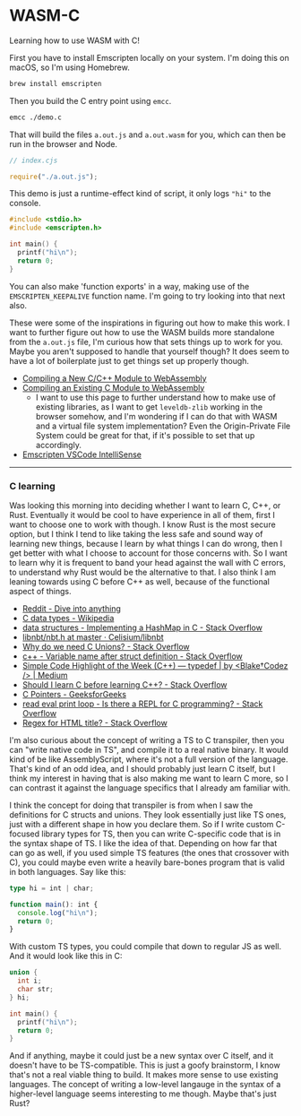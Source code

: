 # WASM-C

Learning how to use WASM with C!

First you have to install Emscripten locally on your system. I'm doing this on macOS, so I'm using Homebrew.

```bash
brew install emscripten
```

Then you build the C entry point using `emcc`.

```bash
emcc ./demo.c
```

That will build the files `a.out.js` and `a.out.wasm` for you, which can then be run in the browser and Node.

```js
// index.cjs

require("./a.out.js");
```

This demo is just a runtime-effect kind of script, it only logs `"hi"` to the console.

```c
#include <stdio.h>
#include <emscripten.h>

int main() {
  printf("hi\n");
  return 0;
}
```

You can also make 'function exports' in a way, making use of the `EMSCRIPTEN_KEEPALIVE` function name. I'm going to try looking into that next also.

These were some of the inspirations in figuring out how to make this work. I want to further figure out how to use the WASM builds more standalone from the `a.out.js` file, I'm curious how that sets things up to work for you. Maybe you aren't supposed to handle that yourself though? It does seem to have a lot of boilerplate just to get things set up properly though.

- [Compiling a New C/C++ Module to WebAssembly](https://developer.mozilla.org/en-US/docs/WebAssembly/C_to_Wasm)
- [Compiling an Existing C Module to WebAssembly](https://developer.mozilla.org/en-US/docs/WebAssembly/existing_C_to_Wasm)
  - I want to use this page to further understand how to make use of existing libraries, as I want to get `leveldb-zlib` working in the browser somehow, and I'm wondering if I can do that with WASM and a virtual file system implementation? Even the Origin-Private File System could be great for that, if it's possible to set that up accordingly.
- [Emscripten VSCode IntelliSense](https://gist.github.com/wayou/59f3a8e4fbab050fbb32e94dd9582660)

-----

### C learning

Was looking this morning into deciding whether I want to learn C, C++, or Rust. Eventually it would be cool to have experience in all of them, first I want to choose one to work with though. I know Rust is the most secure option, but I think I tend to like taking the less safe and sound way of learning new things, because I learn by what things I can do wrong, then I get better with what I choose to account for those concerns with. So I want to learn why it is frequent to band your head against the wall with C errors, to understand why Rust would be the alternative to that. I also think I am leaning towards using C before C++ as well, because of the functional aspect of things.

- [Reddit - Dive into anything](https://www.reddit.com/r/rust/comments/10ibc7y/c_or_rust_for_learning_systems_programming/)
- [C data types - Wikipedia](https://en.wikipedia.org/wiki/C_data_types)
- [data structures - Implementing a HashMap in C - Stack Overflow](https://stackoverflow.com/questions/838404/implementing-a-hashmap-in-c)
- [libnbt/nbt.h at master · Celisium/libnbt](https://github.com/Celisium/libnbt/blob/master/nbt.h)
- [Why do we need C Unions? - Stack Overflow](https://stackoverflow.com/questions/252552/why-do-we-need-c-unions)
- [c++ - Variable name after struct definition - Stack Overflow](https://stackoverflow.com/questions/60138785/variable-name-after-struct-definition)
- [Simple Code Highlight of the Week (C++) — typedef | by <Blake†Codez /> | Medium](https://blake-wood-bst.medium.com/simple-code-highlight-of-the-week-c-typedef-d8ddde5b3db)
- [Should I learn C before learning C++? - Stack Overflow](https://stackoverflow.com/questions/598552/should-i-learn-c-before-learning-c)
- [C Pointers - GeeksforGeeks](https://www.geeksforgeeks.org/c-pointers/)
- [read eval print loop - Is there a REPL for C programming? - Stack Overflow](https://stackoverflow.com/questions/10766900/is-there-a-repl-for-c-programming)
- [Regex for HTML title? - Stack Overflow](https://stackoverflow.com/questions/12030599/regex-for-html-title)

I'm also curious about the concept of writing a TS to C transpiler, then you can "write native code in TS", and compile it to a real native binary. It would kind of be like AssemblyScript, where it's not a full version of the language. That's kind of an odd idea, and I should probably just learn C itself, but I think my interest in having that is also making me want to learn C more, so I can contrast it against the language specifics that I already am familiar with.

I think the concept for doing that transpiler is from when I saw the definitions for C structs and unions. They look essentially just like TS ones, just with a different shape in how you declare them. So if I write custom C-focused library types for TS, then you can write C-specific code that is in the syntax shape of TS. I like the idea of that. Depending on how far that can go as well, if you used simple TS features (the ones that crossover with C), you could maybe even write a heavily bare-bones program that is valid in both languages. Say like this:

```ts
type hi = int | char;

function main(): int {
  console.log("hi\n");
  return 0;
}
```

With custom TS types, you could compile that down to regular JS as well. And it would look like this in C:

```c
union {
  int i;
  char str;
} hi;

int main() {
  printf("hi\n");
  return 0;
}
```

And if anything, maybe it could just be a new syntax over C itself, and it doesn't have to be TS-compatible. This is just a goofy brainstorm, I know that's not a real viable thing to build. It makes more sense to use existing languages. The concept of writing a low-level langauge in the syntax of a higher-level language seems interesting to me though. Maybe that's just Rust?